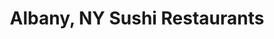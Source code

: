 ---
layout: city
title: Albany, NY Sushi Restaurants
permalink: /new-york/albany/
stateAbbr: NY
stateName: New York
cityName: Albany

---
